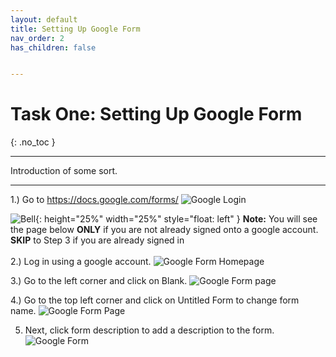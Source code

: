 ```yaml
---
layout: default
title: Setting Up Google Form
nav_order: 2
has_children: false


---
```


# Task One: Setting Up Google Form

{: .no_toc }

---

Introduction of some sort.

---

1.) Go to https://docs.google.com/forms/
   ![Google Login](https://github.com/kevtrng/Google-Forms-Guide/blob/gh-pages/docs/images/icons/bell.png?raw=true)

   ![Bell](https://github.com/kevtrng/Google-Forms-Guide/blob/gh-pages/docs/images/icons/bell.png?raw=true){: height="25%" width="25%" style="float: left" }
   **Note:** You will see the page below **ONLY** if you are not already signed onto a google account. **SKIP** to Step 3 if you are already signed in
   <br />
   <br />
2.) Log in using a google account.
   ![Google Form Homepage](https://github.com/kevtrng/Google-Forms-Guide/blob/gh-pages/docs/images/SettingUpGoogleForm/1_Google_login.png?raw=true)

3.) Go to the left corner and click on Blank.
   ![Google Form page](https://github.com/kevtrng/Google-Forms-Guide/blob/gh-pages/docs/images/SettingUpGoogleForm/2_Google_Form_Homepage.png?raw=true)

4.) Go to the top left corner and click on Untitled Form to change form name.
   ![Google Form Page](https://github.com/kevtrng/Google-Forms-Guide/blob/gh-pages/docs/images/SettingUpGoogleForm/3_Untitled_form1.png?raw=true)

5. Next, click form description to add a description to the form. 
   ![Google Form](https://github.com/kevtrng/Google-Forms-Guide/blob/gh-pages/docs/images/SettingUpGoogleForm/4_Untitled_form2.png?raw=true)
